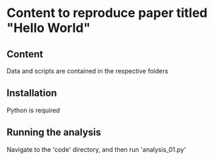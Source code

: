# Content to reproduce paper titled "Hello World"

## Content

Data and scripts are contained in the respective folders

## Installation

Python is required

## Running the analysis

Navigate to the 'code' directory, and then run 'analysis_01.py'
